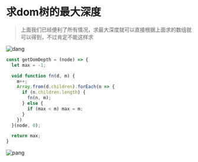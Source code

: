 # 求dom树的最大深度

> 上面我们已经便利了所有情况，求最大深度就可以直接根据上面求的数组就可以得到，不过肯定不能这样求

![dang](https://github.com/shiyangzhaoa/easy-tips/blob/master/img/dom_max_depth.png)

```js
const getDomDepth = (node) => {
  let max = -1;

  void function fn(d, m) {
    m++;
    Array.from(d.children).forEach(n => {
      if (n.children.length) {
        fn(n, m);
      } else {
        if (max < m) max = m;
      }
    })
  }(node, 0);

  return max;
}
```

![pang](https://github.com/shiyangzhaoa/easy-tips/blob/master/img/get_dom_depth.jpg)